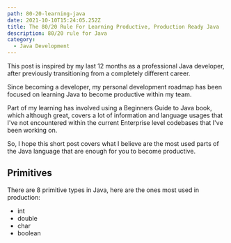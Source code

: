 ```yaml
---
path: 80-20-learning-java
date: 2021-10-10T15:24:05.252Z
title: The 80/20 Rule For Learning Productive, Production Ready Java
description: 80/20 rule for Java
category:
  - Java Development
---
```

This post is inspired by my last 12 months as a professional Java developer, after previously transitioning from a completely different career.

Since becoming a developer, my personal development roadmap has been focused on learning Java to become productive within my team. 

Part of my learning has involved using a Beginners Guide to Java book, which although great, covers a lot of information and language usages that I've not encountered within the current Enterprise level codebases that I've been working on.

So, I hope this short post covers what I believe are the most used parts of the Java language that are enough for you to become productive.



## Primitives

There are 8 primitive types in Java, here are the ones most used in production:

* int
* double
* char
* boolean